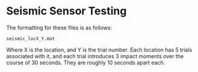# Seismic Sensor Testing

The formatting for these files is as follows:

`seismic_locX_Y.mat`

Where X is the location, and Y is the trial number.
Each location has 5 trials associated with it, and each trial introduces
3 impact moments over the course of 30 seconds. They are roughly 10 seconds
apart each.
